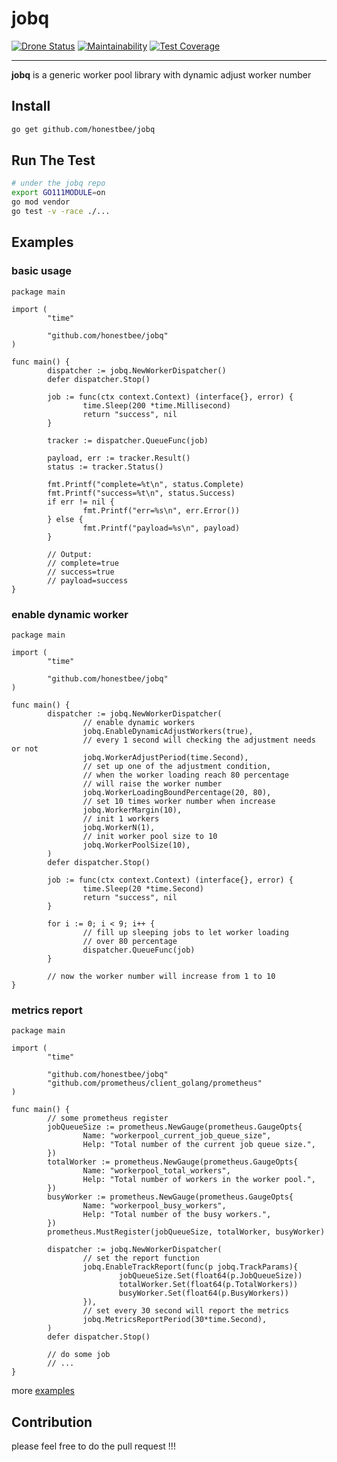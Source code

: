 # jobq

[![Drone Status](https://drone.honestbee.com/api/badges/honestbee/jobq/status.svg?branch=develop)](https://drone.honestbee.com/honestbee/jobq)
[![Maintainability](https://api.codeclimate.com/v1/badges/ee67437d8c14bc7cf736/maintainability)](https://codeclimate.com/repos/5c46845c5263880240004a38/maintainability)
[![Test Coverage](https://api.codeclimate.com/v1/badges/ee67437d8c14bc7cf736/test_coverage)](https://codeclimate.com/repos/5c46845c5263880240004a38/test_coverage)


---

**jobq** is a generic worker pool library with dynamic adjust worker number

## Install

```bash
go get github.com/honestbee/jobq
```

## Run The Test

```bash
# under the jobq repo
export GO111MODULE=on
go mod vendor
go test -v -race ./...
```

## Examples

### basic usage

```golang
package main

import (
        "time"

        "github.com/honestbee/jobq"
)

func main() {
        dispatcher := jobq.NewWorkerDispatcher()
        defer dispatcher.Stop()

        job := func(ctx context.Context) (interface{}, error) {
                time.Sleep(200 *time.Millisecond)
                return "success", nil
        }

        tracker := dispatcher.QueueFunc(job)

        payload, err := tracker.Result()
        status := tracker.Status()

        fmt.Printf("complete=%t\n", status.Complete)
        fmt.Printf("success=%t\n", status.Success)
        if err != nil {
                fmt.Printf("err=%s\n", err.Error())
        } else {
                fmt.Printf("payload=%s\n", payload)
        }

        // Output:
        // complete=true
        // success=true
        // payload=success
}
```

### enable dynamic worker

```golang
package main

import (
        "time"

        "github.com/honestbee/jobq"
)

func main() {
        dispatcher := jobq.NewWorkerDispatcher(
                // enable dynamic workers
                jobq.EnableDynamicAdjustWorkers(true),
                // every 1 second will checking the adjustment needs or not
                jobq.WorkerAdjustPeriod(time.Second),
                // set up one of the adjustment condition,
                // when the worker loading reach 80 percentage 
                // will raise the worker number
                jobq.WorkerLoadingBoundPercentage(20, 80),
                // set 10 times worker number when increase
                jobq.WorkerMargin(10),
                // init 1 workers
                jobq.WorkerN(1),
                // init worker pool size to 10
                jobq.WorkerPoolSize(10),
        )
        defer dispatcher.Stop()

        job := func(ctx context.Context) (interface{}, error) {
                time.Sleep(20 *time.Second)
                return "success", nil
        }

        for i := 0; i < 9; i++ {
                // fill up sleeping jobs to let worker loading
                // over 80 percentage
                dispatcher.QueueFunc(job)
        }

        // now the worker number will increase from 1 to 10
}
```

### metrics report

```golang
package main

import (
        "time"

        "github.com/honestbee/jobq"
        "github.com/prometheus/client_golang/prometheus"
)

func main() {
        // some prometheus register
        jobQueueSize := prometheus.NewGauge(prometheus.GaugeOpts{
                Name: "workerpool_current_job_queue_size",
                Help: "Total number of the current job queue size.",
        })
        totalWorker := prometheus.NewGauge(prometheus.GaugeOpts{
                Name: "workerpool_total_workers",
                Help: "Total number of workers in the worker pool.",
        })
        busyWorker := prometheus.NewGauge(prometheus.GaugeOpts{
                Name: "workerpool_busy_workers",
                Help: "Total number of the busy workers.",
        })
        prometheus.MustRegister(jobQueueSize, totalWorker, busyWorker)

        dispatcher := jobq.NewWorkerDispatcher(
                // set the report function
                jobq.EnableTrackReport(func(p jobq.TrackParams){
                        jobQueueSize.Set(float64(p.JobQueueSize))
                        totalWorker.Set(float64(p.TotalWorkers))
                        busyWorker.Set(float64(p.BusyWorkers))
                }),
                // set every 30 second will report the metrics
                jobq.MetricsReportPeriod(30*time.Second),
        )
        defer dispatcher.Stop()

        // do some job
        // ...
}
```

more [examples](./example_test.go)

## Contribution

please feel free to do the pull request !!!
